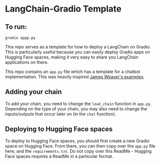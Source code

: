 # LangChain-Gradio Template


## To run: 
```
gradio appp.py 
```

This repo serves as a template for how to deploy a LangChain on Gradio.
This is particularly useful because you can easily deploy Gradio apps on Hugging Face spaces, 
making it very easy to share you LangChain applications on there.

This repo contains an `app.py` file which has a template for a chatbot implementation.
This was heavily inspired [James Weaver's examples](https://huggingface.co/JavaFXpert).

## Adding your chain
To add your chain, you need to change the `load_chain` function in `app.py`.
Depending on the type of your chain, you may also need to change the inputs/outputs that occur later on (in the `chat` function).

## Deploying to Hugging Face spaces
To deploy to Hugging Face spaces, you should first create a new Gradio space on Hugging Face.
From there, you can then copy over the `app.py` file here, and the `requirements.txt`.
Do not copy over this ReadMe - Hugging Face spaces requires a ReadMe in a particular format.

